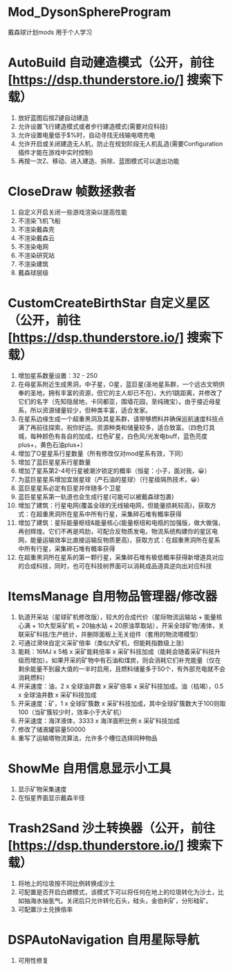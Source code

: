 # Mod_DysonSphereProgram

戴森球计划mods
用于个人学习

# AutoBuild 自动建造模式（公开，前往[https://dsp.thunderstore.io/] 搜索下载）
 1. 放好蓝图后按Z键自动建造
 2. 允许设置飞行建造模式或者步行建造模式(需要对应科技)  
 3. 允许设置电量低于$%时，自动寻找无线输电塔充电  
 4. 允许开启或关闭建造无人机，防止在规划阶段无人机乱造(需要Configuration插件才能在游戏中实时控制)  
 5. 再按一次Z、移动、进入建造、拆除、蓝图模式可以退出功能  

# CloseDraw 帧数拯救者
 1. 自定义开启关闭一些游戏渲染以提高性能
 2. 不渲染飞机飞船
 3. 不渲染戴森壳
 4. 不渲染戴森云
 5. 不渲染电网
 6. 不渲染研究站
 7. 不渲染建筑
 8. 戴森球层级

# CustomCreateBirthStar 自定义星区（公开，前往[https://dsp.thunderstore.io/] 搜索下载）
 1. 增加星系数量设置：32 - 250
 2. 在母星系附近生成黑洞，中子星，O星，蓝巨星(圣地星系群，一个远古文明供奉的圣地，拥有丰富的资源，但它的主人却已不在)，大约1跳距离，并修改了它们的名字（先知隐居地，卡冈都亚，围墙花园，至纯瑰宝）。由于接近母星系，所以资源储量较少，但种类丰富，适合发家。
 3. 在星系边缘生成一个超重黑洞及其星系群，请带够燃料并确保巡航速度科技点满了再前往探索，祝你好运。资源种类和储量较多，适合致富。（四色灯具城，每种颜色有各自的加成，红色矿星，白色风/光发电buff，蓝色亮度plus+，黄色石油plus+）
 4. 增加了O星星系行星数量（所有修改仅对mod星系有效，下同）
 5. 增加了蓝巨星星系行星数量
 6. 增加了星系第2-4号行星被潮汐锁定的概率（恒星：小子，面对我，😀）
 7. 为蓝巨星星系增加宜居星球（产石油的星球）（行星级隔热技术，😀）
 8. 蓝巨星星系必定有巨星并伴随多个卫星
 9. 蓝巨星星系第一轨道也会生成行星(可能可以被戴森球包裹)
 10. 增加了建筑：行星电网(覆盖全球的无线输电网，但能量损耗较高)，获取方式：在超重黑洞所在星系中所有行星，采集碎石堆有概率获得
 11. 增加了建筑：星际能量枢纽&能量核心(能量枢纽和电瓶的加强版，做大做强，再创辉煌。它们不再是鸡肋，可配合反物质发电，物流系统构建你的星区电网，能量运输效率比直接运输反物质更高)，获取方式：在超重黑洞所在星系中所有行星，采集碎石堆有概率获得
 12. 在超重黑洞所在星系的第一颗行星，采集碎石堆有极低概率获得新增道具对应的合成科技，同时，也可在科技树界面可以消耗成品道具逆向出对应科技
   
# ItemsManage 自用物品管理器/修改器
 1. 轨道开采站（星球矿机修改版），较大的合成代价（星际物流运输站 + 能量核心满 + 10大型采矿机 + 20抽水站 + 20原油萃取站），开采全球矿物/液体，关联采矿科技/生产统计，并删除面板上无关组件（套用的物流塔模型）
 2. 可通过滑块自定义采矿倍率（类似大矿机，但能耗指数级上涨）
 3. 能耗：16MJ x 5格 x 采矿能耗倍率 x 采矿科技加成（能耗会随着采矿科技升级而增加）。如果开采的矿物中有石油和煤炭，则会消耗它们补充能量（仅在剩余能量不到最大值的一半时启用，且燃料储量多于50个，有外部充电就不会消耗燃料）
 4. 开采速度：油，2 x 全球油井数 x 采矿倍率 x 采矿科技加成。油（枯竭），0.5 x 全球油井数 x 采矿科技加成
 5. 开采速度：矿，1 x 全球矿簇数 x 采矿科技加成，其中全球矿簇数大于100则取100（当矿簇较少时，效率小于大矿机）
 6. 开采速度：海洋液体，3333 x 海洋面积比例 x 采矿科技加成
 7. 修改了储液罐容量50000
 8. 重写了运输塔物流算法，允许多个槽位选择同种物品

# ShowMe 自用信息显示小工具
1. 显示矿物采集速度
2. 在恒星界面显示戴森半径
   
# Trash2Sand 沙土转换器（公开，前往[https://dsp.thunderstore.io/] 搜索下载）
1. 将地上的垃圾按不同比例转换成沙土
2. 可配置是否开启白嫖模式，该模式下可以将任何在地上的垃圾转化为沙土，比如抽海水抽氢气。关闭后只允许转化石头，硅头，金伯利矿，分形硅矿。
3. 可配置沙土兑换倍率

# DSPAutoNavigation 自用星际导航
1. 可用性修复
